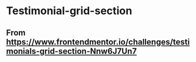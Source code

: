 # Testimonial-grid-section
## From https://www.frontendmentor.io/challenges/testimonials-grid-section-Nnw6J7Un7
